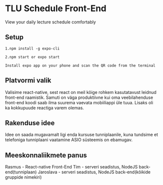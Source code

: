 # TLU Schedule Front-End

View your daily lecture schedule comfortably

## Setup
```
1.npm install -g expo-cli

2.npm start or expo start

Install expo app on your phone and scan the QR code from the terminal

```

## Platvormi valik
Valisime react-native, sest react on meil kõige rohkem kasutatavust leidnud front-end raamistik. Samuti on väga produktiivne kui oma veebilahenduse front-end koodi saab ilma suurema vaevata mobiiliappi üle tuua. Lisaks oli ka kokkupuude reactiga varem olemas.

## Rakenduse idee
Idee on saada mugavamalt ligi enda kursuse tunniplaanile, kuna tundsime et telefoniga tunniplaani vaatamine ASIO süsteemis on ebamugav.

## Meeskonnaliikmete panus
Rasmus - React-native Front-End
Tim - serveri seadistus, NodeJS back-end(tunniplaan)
Jaroslava - serveri seadistus, NodeJS back-end(kõikide gruppide nimekiri)